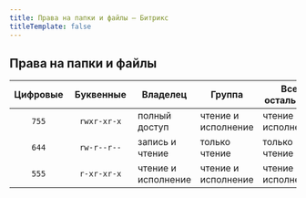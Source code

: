 ```yaml
---
title: Права на папки и файлы — Битрикс
titleTemplate: false
---
```


## Права на папки и файлы

| Цифровые | &nbsp;Буквенные&nbsp; | Владелец           | Группа | Все остальные |
|:--------:|:---------------:|--------------------| --- | --- |
|  `755`   |   `rwxr-xr-x`   | полный доступ      | чтение и исполнение | чтение и исполнение |
|  `644`   |   `rw-r--r--`   | запись и чтение    | только чтение | только чтение |
|  `555`   |   `r-xr-xr-x`   | чтение и исполнение | чтение и исполнение | чтение и исполнение |

